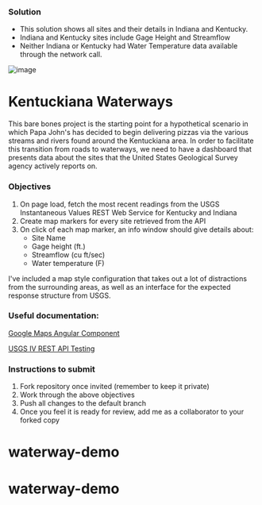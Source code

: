 ### Solution

- This solution shows all sites and their details in Indiana and Kentucky.
- Indiana and Kentucky sites include Gage Height and Streamflow
- Neither Indiana or Kentucky had Water Temperature data available through the network call.

![image](https://user-images.githubusercontent.com/12767561/114125825-37f95b00-98c5-11eb-8681-f749709b19c5.png)

# Kentuckiana Waterways

This bare bones project is the starting point for a hypothetical scenario in which Papa John's has decided to begin delivering pizzas via the various streams and rivers found around the Kentuckiana area.
In order to facilitate this transition from roads to waterways, we need to have a dashboard that presents data about the sites that the United States Geological Survey agency actively reports on.

### Objectives

1. On page load, fetch the most recent readings from the USGS Instantaneous Values REST Web Service for Kentucky and Indiana
2. Create map markers for every site retrieved from the API
3. On click of each map marker, an info window should give details about:
   - Site Name
   - Gage height (ft.)
   - Streamflow (cu ft/sec)
   - Water temperature (F)

I've included a map style configuration that takes out a lot of distractions from the surrounding areas, as well as an interface for the expected response structure from USGS.

### Useful documentation:

[Google Maps Angular Component](https://github.com/angular/components/tree/master/src/google-maps)

[USGS IV REST API Testing](https://waterservices.usgs.gov/rest/IV-Test-Tool.html)

### Instructions to submit

1. Fork repository once invited (remember to keep it private)
2. Work through the above objectives
3. Push all changes to the default branch
4. Once you feel it is ready for review, add me as a collaborator to your forked copy
# waterway-demo
# waterway-demo
